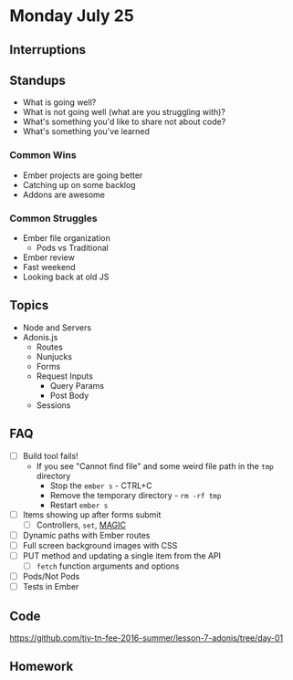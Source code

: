 # Monday July 25

## Interruptions

## Standups

* What is going well?
* What is not going well (what are you struggling with)?
* What's something you'd like to share not about code?
* What's something you've learned

### Common Wins

* Ember projects are going better
* Catching up on some backlog
* Addons are awesome

### Common Struggles

* Ember file organization
  - Pods vs Traditional
* Ember review
* Fast weekend
* Looking back at old JS

## Topics

* Node and Servers
* Adonis.js
  - Routes
  - Nunjucks
  - Forms
  - Request Inputs
    * Query Params
    * Post Body
  - Sessions

## FAQ

* [ ] Build tool fails!
  - If you see "Cannot find file" and some weird file path in the `tmp` directory
    * Stop the `ember s` - CTRL+C
    * Remove the temporary directory - `rm -rf tmp`
    * Restart `ember s`
* [ ] Items showing up after forms submit
  - [ ] Controllers, `set`, [MAGIC](http://media.giphy.com/media/JfWmBDk5xWItG/giphy.gif)
* [ ] Dynamic paths with Ember routes
* [ ] Full screen background images with CSS
* [ ] PUT method and updating a single item from the API
  - [ ] `fetch` function arguments and options
* [ ] Pods/Not Pods
* [ ] Tests in Ember

## Code

https://github.com/tiy-tn-fee-2016-summer/lesson-7-adonis/tree/day-01

## Homework
